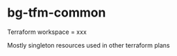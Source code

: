 # bg-tfm-common

Terraform workspace = xxx

Mostly singleton resources used in other terraform plans
